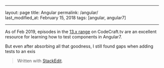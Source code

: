
---  

layout: page
title: Angular
permalink: /angular/  
last_modified_at: February 15, 2018
tags: [angular, angular7]  

--- 

As of Feb 2019, episodes in the [13.x range](https://codecraft.tv/courses/angular/unit-testing/angular-test-bed/) on CodeCraft.tv are an excellent resource for learning how to test components in Angular7.

But even after absorbing all that goodness, I still found gaps when adding tests to an exis

> Written with  [StackEdit](https://stackedit.io/).

<!--stackedit_data:
eyJoaXN0b3J5IjpbMTA5NzE4Mzg4Nl19
-->